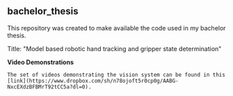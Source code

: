 ## bachelor_thesis

This repository was created to make available the code used in my bachelor thesis. 

Title: "Model based robotic hand tracking and gripper state determination"

**Video Demonstrations**

	The set of videos demonstrating the vision system can be found in this [link](https://www.dropbox.com/sh/n78ojoft5r0cp0g/AABG-NxcEXdzBFBMrT92tCC5a?dl=0).
